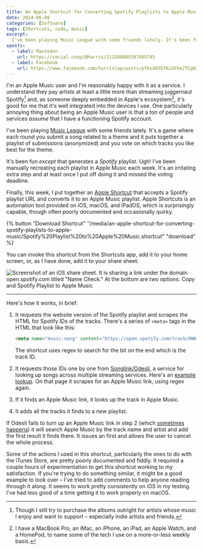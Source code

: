 ```yaml
---
title: An Apple Shortcut for Converting Spotify Playlists to Apple Music
date: 2024-06-09
categories: [Software]
tags: [Shortcuts, code, music]
excerpt:
  I've been playing Music League with some friends lately. It's been fun except that generates a Spotify playlist. Ugh! I've been manually recreating each playlist in Apple Music each week. It's an irritating extra step and at least once I put off doing it and missed the voting deadline.
xposts:
  - label: Mastodon
    url: https://social.coop/@harris/112588885397495745
  - label: Facebook
    url: https://www.facebook.com/harrislap/posts/pfbid035TKiUYhmJTCg63yrcrhuhG2erseCjbRfrWTeEWCKQKdPu55UkgAk968fpApL1Jgrl
---
```


I'm an Apple Music user and I'm reasonably happy with it as a service. I understand they pay artists at least a little more than streaming juggernaut Spotify[^1] and, as someone deeply embedded in Apple's ecosystem[^2], it's good for me that it's well integrated into the devices I use. One particularly annoying thing about being an Apple Music user is that a _ton_ of people and services _assume_ that I have a functioning Spotify account.

[^1]: Though I still try to purchase the albums outright for artists whose music I enjoy and want to support – especially indie artists and friends.
[^2]: I have a MacBook Pro, an iMac, an iPhone, an iPad, an Apple Watch, and a HomePod, to name some of the tech I use on a more-or-less weekly basis.

I've been playing [Music League][] with some friends lately. It's a game where each round you submit a song related to a theme and it puts together a playlist of submissions (anonymized) and you vote on which tracks you like best for the theme.

It's been fun *except* that generates a *Spotify* playlist. Ugh! I've been manually recreating each playlist in Apple Music each week. It's an irritating extra step and at least once I put off doing it and missed the voting deadline.

[Music League]: https://musicleague.com/

Finally, this week, I put together an [Apple Shortcut][] that accepts a Spotify playlist URL and converts it to an Apple Music playlist. Apple Shortcuts is an automation tool provided on iOS, macOS, and iPadOS, which is surprisingly capable, though often poorly documented and occasionally quirky.

[Apple Shortcut]: https://support.apple.com/guide/shortcuts/welcome/ios

{% button "Download Shortcut" "/media/an-apple-shortcut-for-converting-spotify-playlists-to-apple-music/Spotify%20Playlist%20to%20Apple%20Music.shortcut" "download" %}

You can invoke this shortcut from the Shortcuts app, add it to your home screen, or, as I have done, add it to your share sheet:

![Screenshot of an iOS share sheet. It is sharing a link under the domain open.spotify.com titled "Name Check." At the bottom are two options: Copy and Spotify Playlist to Apple Music](/media/an-apple-shortcut-for-converting-spotify-playlists-to-apple-music/share-sheet.png)

***

Here's how it works, in brief:

1. It requests the website version of the Spotify playlist and scrapes the HTML for Spotify IDs of the tracks. There's a series of `<meta>` tags in the HTML that look like this:

   ```html
   <meta name="music:song" content="https://open.spotify.com/track/0W6piFA90WF6OVPmmYVZQL">
   ```

   The shortcut uses regex to search for the bit on the end which is the track ID.

2. It requests those IDs one by one from [Songlink/Odesli][], a service for looking up songs across multiple streaming services. Here's an [example lookup][songlink example]. On that page it scrapes for an Apple Music link, using regex again.

[Songlink/Odesli]: https://odesli.co/
[songlink example]: https://song.link/s/0W6piFA90WF6OVPmmYVZQL

3. If it finds an Apple Music link, it looks up the track in Apple Music.

4. It adds all the tracks it finds to a new playlist.

If Odesli fails to turn up an Apple Music link in step 2 (which [sometimes happens][]) it will search Apple Music by the track name and artist and add the first result it finds there. It issues an first and allows the user to cancel the whole process.

[sometimes happens]: https://song.link/s/6kopmMZiyLmw7h66uXcXR7

Some of the actions I used in this shortcut, particularly the ones to do with the iTunes Store, are pretty poorly documented and fiddly. It required a couple hours of experimentation to get this shortcut working to my satisfaction. If you're trying to do something similar, it might be a good example to look over – I've tried to add comments to help anyone reading through it along. It seems to work pretty consistently on iOS in my testing. I've had less good of a time getting it to work properly on macOS. 

